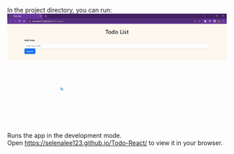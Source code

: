 
In the project directory, you can run:
![.](demo/demo.gif)
Runs the app in the development mode.\
Open https://selenalee123.github.io/Todo-React/ to view it in your browser.

